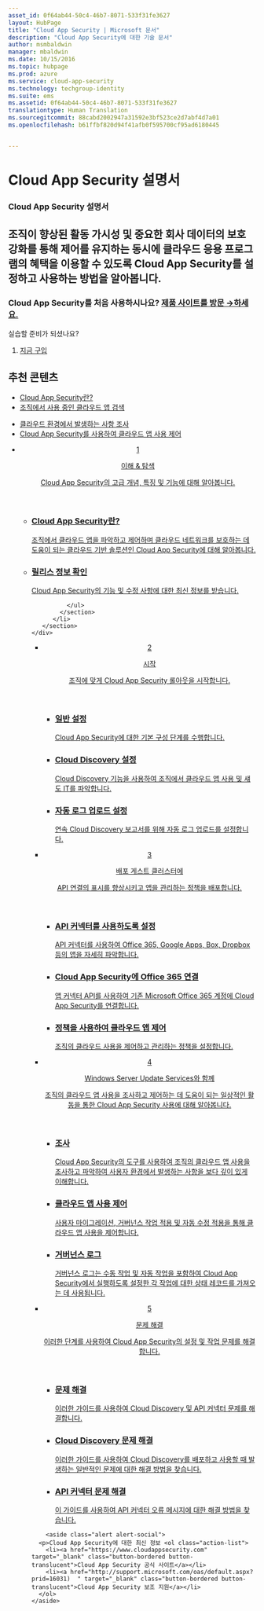 ```yaml
---
asset_id: 0f64ab44-50c4-46b7-8071-533f31fe3627
layout: HubPage
title: "Cloud App Security | Microsoft 문서"
description: "Cloud App Security에 대한 기술 문서"
author: msmbaldwin
manager: mbaldwin
ms.date: 10/15/2016
ms.topic: hubpage
ms.prod: azure
ms.service: cloud-app-security
ms.technology: techgroup-identity
ms.suite: ems
ms.assetid: 0f64ab44-50c4-46b7-8071-533f31fe3627
translationtype: Human Translation
ms.sourcegitcommit: 88cabd2002947a31592e3bf523ce2d7abf4d7a01
ms.openlocfilehash: b61ffbf820d94f41afb0f595700cf95ad6180445


---
```


# <a name="cloud-app-security-documentation"></a>Cloud App Security 설명서
<article id="main">
    <section id="hero-content">
      <h1>Cloud App Security 설명서</h1>
      <h2>조직이 향상된 활동 가시성 및 중요한 회사 데이터의 보호 강화를 통해 제어를 유지하는 동시에 클라우드 응용 프로그램의 혜택을 이용할 수 있도록 Cloud App Security를 설정하고 사용하는 방법을 알아봅니다. </h2>
      <h3>Cloud App Security를 처음 사용하시나요? <a href="https://www.microsoft.com/en-us/cloud-platform/cloud-app-security" target="_blank">제품 사이트를 방문 &rarr;하세요.</a></h3>
    </section>
    <aside class="alert section-border">
        <p>실습할 준비가 되셨나요?</p>
        <ol class="action-list">
            <li><a href="https://aka.ms/buycas" target="_blank" class="button-bordered button-translucent">지금 구입</a></li>
        </ol>
    </aside>
    <section id="featured" class="container">
      <h2 class="section-heading"><span class="icon icon-warning"></span> 추천 콘텐츠</h2>
      <div class="features row">
        <ul class="column column-half">
          <li><a href="./what-is-cloud-app-security.md">Cloud App Security란?</a></li>
          <li><a href="./set-up-cloud-discovery.md">조직에서 사용 중인 클라우드 앱 검색</a></li>
        </ul>
        <ul class="column column-half">
          <li><a href="./investigate.md">클라우드 환경에서 발생하는 사항 조사</a></li>
          <li><a href="./control.md">Cloud App Security를 사용하여 클라우드 앱 사용 제어</a></li>
        </ul>
      </div>
    </section>
    <div id="journeys">
      <section class="container">
        <ul class="journeys-list">
          <li class="journey-step">
            <header class="journey-step-header row">
              <a href="./what-is-cloud-app-security.md">
                <div class="title column-third">
                  <span class="step-number">1</span>
                  <p>이해 &amp; 탐색</p>
                </div>
                <p class="description column-two-thirds">Cloud App Security의 고급 개념, 특징 및 기능에 대해 알아봅니다.</p>
              </a>
            </header>
            <section class="journey-step-elements content">
              <ul class="row">
                <li class="column-third">
                  <a href="./what-is-cloud-app-security.md">
                    <h3>Cloud App Security란?</h3>
                    <p>조직에서 클라우드 앱을 파악하고 제어하며 클라우드 네트워크를 보호하는 데 도움이 되는 클라우드 기반 솔루션인 Cloud App Security에 대해 알아봅니다.</p>
                  </a>
                </li>
                <li class="column-third">
                  <a href="./release-notes.md">
                    <h3>릴리스 정보 확인</h3>
                    <p>Cloud App Security의 기능 및 수정 사항에 대한 최신 정보를 받습니다.</p>
                  </a>
                </li>
                
              </ul>
            </section>
          </li>
       </section>
    </div>
<div id="journeys">
      <section class="container">
        <ul class="journeys-list">
          <li class="journey-step">
            <header class="journey-step-header row">
              <a href="./getting-started-with-cloud-app-security.md">
                <div class="title column-third">
                  <span class="step-number">2</span>
                  <p>시작</p>
                </div>
                <p class="description column-two-thirds">조직에 맞게 Cloud App Security 롤아웃을 시작합니다.</p>
              </a>
            </header>
            <section class="journey-step-elements content">
              <ul class="row">
                <li class="column-third">
                  <a href="./getting-started-with-cloud-app-security.md">
                    <h3>일반 설정</h3>
                    <p>Cloud App Security에 대한 기본 구성 단계를 수행합니다.</p>
                  </a>
                </li>
                <li class="column-third">
                  <a href="./set-up-cloud-discovery.md">
                    <h3>Cloud Discovery 설정</h3>
                    <p>Cloud Discovery 기능을 사용하여 조직에서 클라우드 앱 사용 및 섀도 IT를 파악합니다.</p>
                  </a>
                </li>
                <li class="column-third">
                  <a href="./configure-automatic-log-upload-for-continuous-reports.md">
                    <h3>자동 로그 업로드 설정</h3>
                    <p>연속 Cloud Discovery 보고서를 위해 자동 로그 업로드를 설정합니다.</p>
                  </a>
                </li>
              </ul>
            </section>
          </li>
       </section>
    </div>
<div id="journeys">
      <section class="container">
        <ul class="journeys-list">
          <li class="journey-step">
            <header class="journey-step-header row">
              <a href="./deploy.md">
                <div class="title column-third">
                  <span class="step-number">3</span>
                  <p>배포 게스트 클러스터에</p>
                </div>
                <p class="description column-two-thirds">API 연결의 표시를 향상시키고 앱을 관리하는 정책을 배포합니다.</p>
              </a>
            </header>
            <section class="journey-step-elements content">
              <ul class="row">
                <li class="column-third">
                  <a href="./enable-instant-visibility-protection-and-governance-actions-for-your-apps.md">
                    <h3>API 커넥터를 사용하도록 설정</h3>
                    <p>API 커넥터를 사용하여 Office 365, Google Apps, Box, Dropbox 등의 앱을 자세히 파악합니다.</p>
                  </a>
                </li>
                <li class="column-third">
                  <a href="./connect-office-365-to-microsoft-cloud-app-security.md">
                    <h3>Cloud App Security에 Office 365 연결</h3>
                    <p>앱 커넥터 API를 사용하여 기존 Microsoft Office 365 계정에 Cloud App Security를 연결합니다.</p>
                  </a>
                </li>
                <li class="column-third">
                  <a href="./control-cloud-apps-with-policies.md">
                    <h3>정책을 사용하여 클라우드 앱 제어</h3>
                    <p>조직의 클라우드 사용을 제어하고 관리하는 정책을 설정합니다.</p>
                  </a>
                </li>
              </ul>
            </section>
          </li>
       </section>
    </div>
  <div id="journeys">
      <section class="container">
        <ul class="journeys-list">
          <li class="journey-step">
            <header class="journey-step-header row">
              <a href="./daily-activities-to-protect-your-cloud-environment.md">
                <div class="title column-third">
                  <span class="step-number">4</span>
                  <p>Windows Server Update Services와 함께</p>
                </div>
                <p class="description column-two-thirds">조직의 클라우드 앱 사용을 조사하고 제어하는 데 도움이 되는 일상적인 활동을 통한 Cloud App Security 사용에 대해 알아봅니다.</p>
              </a>
            </header>
            <section class="journey-step-elements content">
              <ul class="row">
                <li class="column-third">
                  <a href="./investigate.md">
                    <h3>조사</h3>
                    <p>Cloud App Security의 도구를 사용하여 조직의 클라우드 앱 사용을 조사하고 파악하여 사용자 환경에서 발생하는 사항을 보다 깊이 있게 이해합니다.</p>
                  </a>
                </li>
                <li class="column-third">
                  <a href="./control.md">
                    <h3>클라우드 앱 사용 제어</h3>
                    <p>사용자 마이그레이션, 거버넌스 작업 적용 및 자동 수정 적용을 통해 클라우드 앱 사용을 제어합니다.</p>
                  </a>
                </li>
                <li class="column-third">
                  <a href="./governance-actions.md">
                    <h3>거버넌스 로그</h3>
                    <p>거버넌스 로그는 수동 작업 및 자동 작업을 포함하여 Cloud App Security에서 실행하도록 설정한 각 작업에 대한 상태 레코드를 가져오는 데 사용됩니다.</p>
                  </a>
                </li>
              </ul>
            </section>
          </li>
       </section>
    </div>
      <div id="journeys">
      <section class="container">
        <ul class="journeys-list">
          <li class="journey-step">
            <header class="journey-step-header row">
              <a href="./troubleshooting.md">
                <div class="title column-third">
                  <span class="step-number">5</span>
                  <p>문제 해결</p>
                </div>
                <p class="description column-two-thirds">이러한 단계를 사용하여 Cloud App Security의 설정 및 작업 문제를 해결합니다.</p>
              </a>
            </header>
            <section class="journey-step-elements content">
              <ul class="row">
                <li class="column-third">
                  <a href="./troubleshooting.md">
                    <h3>문제 해결</h3>
                    <p>이러한 가이드를 사용하여 Cloud Discovery 및 API 커넥터 문제를 해결합니다.</p>
                  </a>
                </li>
                <li class="column-third">
                  <a href="./troubleshooting-cloud-discovery.md">
                    <h3>Cloud Discovery 문제 해결</h3>
                    <p>이러한 가이드를 사용하여 Cloud Discovery를 배포하고 사용할 때 발생하는 일반적인 문제에 대한 해결 방법을 찾습니다.</p>
                  </a>
                </li>
                <li class="column-third">
                  <a href="./troubleshooting-api-connectors-using-error-messages.md">
                    <h3>API 커넥터 문제 해결</h3>
                    <p>이 가이드를 사용하여 API 커넥터 오류 메시지에 대한 해결 방법을 찾습니다.</p>
                  </a>
                </li>
              </ul>
            </section>
          </li>
       </section>
    </div>  

        <aside class="alert alert-social">
      <p>Cloud App Security에 대한 최신 정보 <ol class="action-list">
        <li><a href="https://www.cloudappsecurity.com" target="_blank" class="button-bordered button-translucent">Cloud App Security 공식 사이트</a></li>
        <li><a href="http://support.microsoft.com/oas/default.aspx?prid=16031)  " target="_blank" class="button-bordered button-translucent">Cloud App Security 보조 지원</a></li>
      </ol>
    </aside>
</article>



<!--HONumber=Oct16_HO4-->


